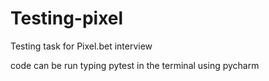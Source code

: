 # Testing-pixel

Testing task for Pixel.bet interview 

code can be run typing pytest in the terminal using pycharm
